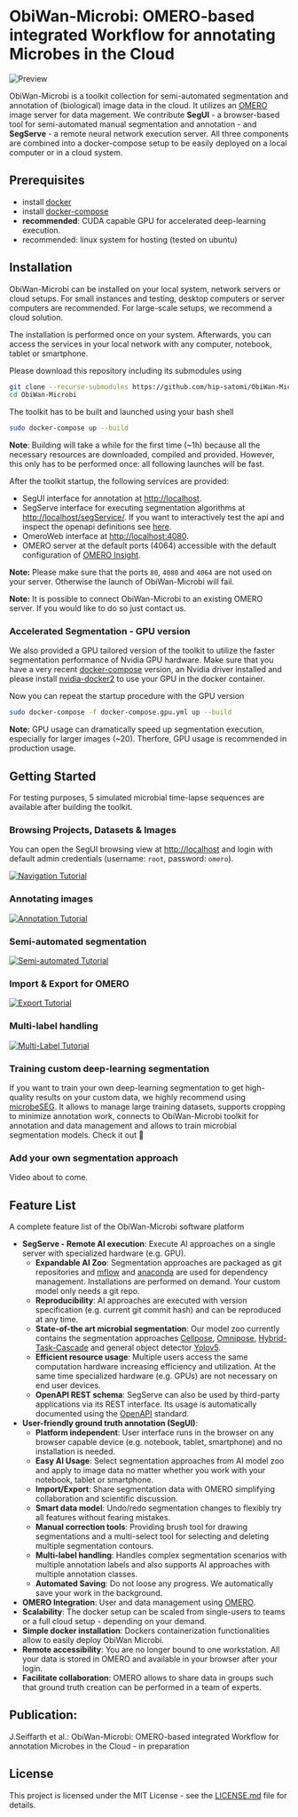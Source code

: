 # ObiWan-Microbi: OMERO-based integrated Workflow for annotating Microbes in the Cloud

![Preview](https://raw.githubusercontent.com/hip-satomi/ObiWan-Microbi/animation/preview.gif)

ObiWan-Microbi is a toolkit collection for semi-automated segmentation and annotation of (biological) image data in the cloud. It utilizes an [OMERO](https://www.openmicroscopy.org/omero/) image server for data magement. We contribute **SegUI** - a browser-based tool for semi-automated manual segmentation and annotation - and **SegServe** - a remote neural network execution server. All three components are combined into a docker-compose setup to be easily deployed on a local computer or in a cloud system.

## Prerequisites

- install [docker](https://docs.docker.com/get-docker/)
- install [docker-compose](https://docs.docker.com/compose/install/)
- **recommended**: CUDA capable GPU for accelerated deep-learning execution.
- recommended: linux system for hosting (tested on ubuntu)

## Installation

ObiWan-Microbi can be installed on your local system, network servers or cloud setups. For small instances and testing, desktop computers or server computers are recommended. For large-scale setups, we recommend a cloud solution.

The installation is performed once on your system. Afterwards, you can access the services in your local network with any computer, notebook, tablet or smartphone.

Please download this repository including its submodules using

```bash
git clone --recurse-submodules https://github.com/hip-satomi/ObiWan-Microbi.git
cd ObiWan-Microbi
```

The toolkit has to be built and launched using your bash shell

```bash
sudo docker-compose up --build
```

**Note**: Building will take a while for the first time (~1h) because all the necessary resources are downloaded, compiled and provided. However, this only has to be performed once: all following launches will be fast.

After the toolkit startup, the following services are provided:

- SegUI interface for annotation at [http://localhost](http://localhost).
- SegServe interface for executing segmentation algorithms at [http://localhost/segService/](http://localhost/segService/). If you want to interactively test the api and inspect the openapi definitions see [here](http://localhost/segService/docs).
- OmeroWeb interface at [http://localhost:4080](http://localhost:4080).
- OMERO server at the default ports (4064) accessible with the default configuration of [OMERO Insight](https://www.openmicroscopy.org/omero/downloads/).

**Note:** Please make sure that the ports `80`, `4080` and `4064` are not used on your server. Otherwise the launch of ObiWan-Microbi will fail.

**Note:** It is possible to connect ObiWan-Microbi to an existing OMERO server. If you would like to do so just contact us.

### Accelerated Segmentation - GPU version

We also provided a GPU tailored version of the toolkit to utilize the faster segmentation performance of Nvidia GPU hardware. Make sure that you have a very recent [docker-compose](https://docs.docker.com/compose/install/) version, an Nvidia driver installed and please install [nvidia-docker2](https://docs.nvidia.com/datacenter/cloud-native/container-toolkit/install-guide.html) to use your GPU in the docker container.

Now you can repeat the startup procedure with the GPU version

```bash
sudo docker-compose -f docker-compose.gpu.yml up --build
```

**Note:** GPU usage can dramatically speed up segmentation execution, especially for larger images (~20). Therfore, GPU usage is recommended in production usage.

## Getting Started

For testing purposes, 5 simulated microbial time-lapse sequences are available after building the toolkit.

### Browsing Projects, Datasets & Images

You can open the SegUI browsing view at [http://localhost](http://localhost) and login with default admin credentials (username: `root`, password: `omero`).

[![Navigation Tutorial](https://yt-embed.herokuapp.com/embed?v=WYo7iMmBehg)](https://youtu.be/WYo7iMmBehg)


### Annotating images

[![Annotation Tutorial](https://yt-embed.herokuapp.com/embed?v=1UMy6wnDnAU)](https://youtu.be/1UMy6wnDnAU)

### Semi-automated segmentation

[![Semi-automated Tutorial](https://yt-embed.herokuapp.com/embed?v=vx0hVg1Ua1U)](https://youtu.be/vx0hVg1Ua1U)

### Import & Export for OMERO

[![Export Tutorial](https://yt-embed.herokuapp.com/embed?v=YF_H_Ctd6Cc)](https://youtu.be/YF_H_Ctd6Cc)

### Multi-label handling

[![Multi-Label Tutorial](https://yt-embed.herokuapp.com/embed?v=o8xVpZydfLs)](https://youtu.be/o8xVpZydfLs)

### Training custom deep-learning segmentation

If you want to train your own deep-learning segmentation to get high-quality results on your custom data, we highly recommend using [microbeSEG](https://github.com/hip-satomi/microbeSEG). It allows to manage large training datasets, supports cropping to minimize annotation work, connects to ObiWan-Microbi toolkit for annotation and data management and allows to train microbial segmentation models. Check it out :rocket:

### Add your own segmentation approach

Video about to come.

## Feature List

A complete feature list of the ObiWan-Microbi software platform

- **SegServe - Remote AI execution**: Execute AI approaches on a single server with specialized hardware (e.g. GPU).
  - **Expandable AI Zoo**: Segmentation approaches are packaged as git repositories and [mflow](https://mlflow.org/) and [anaconda](https://www.anaconda.com/) are used for dependency management. Installations are performed on demand. Your custom model only needs a git repo.
  - **Reproducibility**: AI approaches are executed with version specification (e.g. current git commit hash) and can be reproduced at any time.
  - **State-of-the art microbial segmentation**: Our model zoo currently contains the segmentation approaches [Cellpose](https://doi.org/10.1038/s41592-020-01018-x), [Omnipose](https://doi.org/10.1101/2021.11.03.467199), [Hybrid-Task-Cascade](https://arxiv.org/abs/1901.07518) and general object detector [Yolov5](https://doi.org/10.5281/zenodo.6222936).
  - **Efficient resource usage**: Multiple users access the same computation hardware increasing efficiency and utilization. At the same time specialized hardware (e.g. GPUs) are not necessary on end user devices.
  - **OpenAPI REST schema**: SegServe can also be used by third-party applications via its REST interface. Its usage is automatically documented using the [OpenAPI](https://github.com/OAI/OpenAPI-Specification) standard.
- **User-friendly ground truth annotation (SegUI)**:
  - **Platform independent**: User interface runs in the browser on any browser capable device (e.g. notebook, tablet, smartphone) and no installation is needed.
  - **Easy AI Usage**: Select segmentation approaches from AI model zoo and apply to image data no matter whether you work with your notebook, tablet or smartphone.
  - **Import/Export**: Share segmentation data with OMERO simplifying collaboration and scientific discussion.
  - **Smart data model**: Undo/redo segmentation changes to flexibly try all features without fearing mistakes.
  - **Manual correction tools**: Providing brush tool for drawing segmentations and a multi-select tool for selecting and deleting multiple segmentation contours.
  - **Multi-label handling**: Handles complex segmentation scenarios with multiple annotation labels and also supports AI approaches with multiple annotation classes.
  - **Automated Saving**: Do not loose any progress. We automatically save your work in the background.
- **OMERO Integration**: User and data management using [OMERO](https://www.openmicroscopy.org/omero/).
- **Scalability**: The docker setup can be scaled from single-users to teams or a full cloud setup - depending on your demand.
- **Simple docker installation**: Dockers containerization functionalities allow to easily deploy ObiWan Microbi.
- **Remote accessibility**: You are no longer bound to one workstation. All your data is stored in OMERO and available in your browser after your login.
- **Facilitate collaboration**: OMERO allows to share data in groups such that ground truth creation can be performed in a team of experts.

## Publication:

J.Seiffarth et al.: ObiWan-Microbi: OMERO-based integrated Workflow for annotation Microbes in the Cloud - in preparation

## License

This project is licensed under the MIT License - see the [LICENSE.md](LICENSE.md) file for details.
